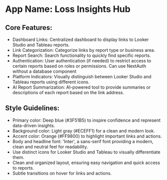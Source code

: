 # **App Name**: Loss Insights Hub

## Core Features:

- Dashboard Links: Centralized dashboard to display links to Looker Studio and Tableau reports.
- Link Categorization: Categorize links by report type or business area.
- Report Search: Search functionality to quickly find specific reports.
- Authentication: User authentication (if needed) to restrict access to certain reports based on roles or permissions. Can use NextAuth without a database component
- Platform Indicators: Visually distinguish between Looker Studio and Tableau reports using different icons.
- AI Report Summarization: AI-powered tool to provide summaries or descriptions of each report based on the link address.

## Style Guidelines:

- Primary color: Deep blue (#3F51B5) to inspire confidence and represent data-driven insights.
- Background color: Light gray (#ECEFF1) for a clean and modern look.
- Accent color: Orange (#FF9800) to highlight important links and actions.
- Body and headline font: 'Inter', a sans-serif font providing a modern, clean and neutral feel for readability.
- Use distinct icons for Looker Studio and Tableau to visually differentiate them.
- Clean and organized layout, ensuring easy navigation and quick access to reports.
- Subtle transitions on hover for links and actions.